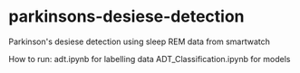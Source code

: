 # parkinsons-desiese-detection
Parkinson's desiese detection using sleep REM data from smartwatch 


How to run:
adt.ipynb for labelling data
ADT_Classification.ipynb for models
